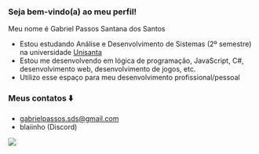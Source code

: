 ### Seja bem-vindo(a) ao meu perfil!

Meu nome é Gabriel Passos Santana dos Santos

- Estou estudando Análise e Desenvolvimento de Sistemas (2º semestre) na universidade [Unisanta](https://unisanta.br/)
- Estou me desenvolvendo em lógica de programação, JavaScript, C#, desenvolvimento web, desenvolvimento de jogos, etc. 
- Utilizo esse espaço para meu desenvolvimento profissional/pessoal

### Meus contatos ⬇️

- gabrielpassos.sds@gmail.com
- blaiinho (Discord)

![](https://media1.tenor.com/m/F2Yu8YbVV_MAAAAC/hello-cat.gif)
